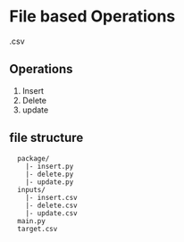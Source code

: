 # File based Operations

.csv

## Operations
1. Insert 
2. Delete
3. update


## file structure
```
  package/
    |- insert.py
    |- delete.py
    |- update.py
  inputs/
    |- insert.csv
    |- delete.csv
    |- update.csv
  main.py
  target.csv
     
```


